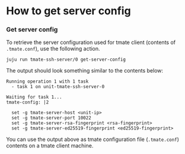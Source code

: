 # How to get server config

### Get server config

To retrieve the server configuration used for tmate client (contents of `.tmate.conf`), use the
following action.

```
juju run tmate-ssh-server/0 get-server-config
```

The output should look something similar to the contents below:

```
Running operation 1 with 1 task
  - task 1 on unit-tmate-ssh-server-0

Waiting for task 1...
tmate-config: |2

  set -g tmate-server-host <unit-ip>
  set -g tmate-server-port 10022
  set -g tmate-server-rsa-fingerprint <rsa-fingerprint>
  set -g tmate-server-ed25519-fingerprint <ed25519-fingerprint>
```

You can use the output above as tmate configuration file (`.tmate.conf`) contents on a tmate client
machine.
